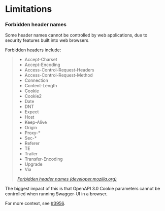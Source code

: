 # Limitations

### Forbidden header names

Some header names cannot be controlled by web applications, due to security
features built into web browsers.

Forbidden headers include:

> - Accept-Charset
> - Accept-Encoding
> - Access-Control-Request-Headers
> - Access-Control-Request-Method
> - Connection
> - Content-Length
> - Cookie
> - Cookie2
> - Date
> - DNT
> - Expect
> - Host
> - Keep-Alive
> - Origin
> - Proxy-*
> - Sec-*
> - Referer
> - TE
> - Trailer
> - Transfer-Encoding
> - Upgrade
> - Via
>
> _[Forbidden header names (developer.mozilla.org)](https://developer.mozilla.org/en-US/docs/Glossary/Forbidden_header_name)_

The biggest impact of this is that OpenAPI 3.0 Cookie parameters cannot be
controlled when running Swagger-UI in a browser.

For more context, see [#3956](https://github.com/swagger-api/swagger-ui/issues/3956).
